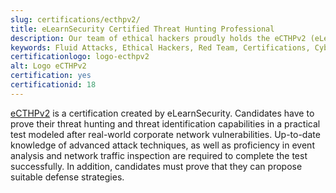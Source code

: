 ```yaml
---
slug: certifications/ecthpv2/
title: eLearnSecurity Certified Threat Hunting Professional
description: Our team of ethical hackers proudly holds the eCTHPv2 (eLearnSecurity Certified Threat Hunting Professional) certification, among many others.
keywords: Fluid Attacks, Ethical Hackers, Red Team, Certifications, Cybersecurity, Pentesters, Whitehat Hackers, ECTHP
certificationlogo: logo-ecthpv2
alt: Logo eCTHPv2
certification: yes
certificationid: 18
---
```


[eCTHPv2](https://elearnsecurity.com/product/ecthpv2-certification/)
is a certification created by eLearnSecurity.
Candidates have to prove their threat hunting
and threat identification capabilities
in a practical test
modeled after real-world corporate network vulnerabilities.
Up-to-date knowledge of advanced attack techniques,
as well as proficiency in event analysis
and network traffic inspection
are required to complete the test successfully.
In addition,
candidates must prove that
they can propose suitable defense strategies.

